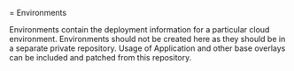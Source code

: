 = Environments

Environments contain the deployment information for a particular cloud
environment. Environments should not be created here as they should be in a
separate private repository. Usage of Application and other base overlays can
be included and patched from this repository.
